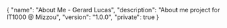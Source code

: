 {
  "name": "About Me - Gerard Lucas",
  "description": "About me project for IT1000 @ Mizzou",
  "version": "1.0.0",
  "private": true
}